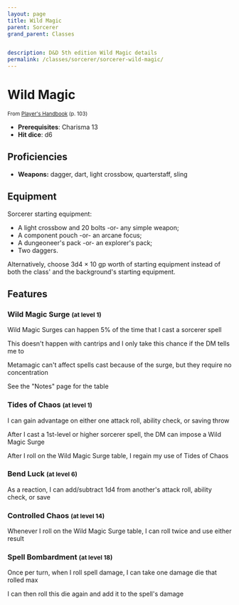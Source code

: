 ```yaml
---
layout: page
title: Wild Magic
parent: Sorcerer
grand_parent: Classes


description: D&D 5th edition Wild Magic details
permalink: /classes/sorcerer/sorcerer-wild-magic/
---
```


# Wild Magic

<small>From <a target="_blank" href="https://dnd.wizards.com/products/tabletop-games/rpg-products/rpg_playershandbook">Player's Handbook</a> (p. 103)</small>
- **Prerequisites**: Charisma 13
- **Hit dice**: d6

## Proficiencies

- **Weapons:** dagger, dart, light crossbow, quarterstaff, sling

## Equipment


Sorcerer starting equipment:

- A light crossbow and 20 bolts -or- any simple weapon;
- A component pouch -or- an arcane focus;
- A dungeoneer's pack -or- an explorer's pack;
- Two daggers.

Alternatively, choose 3d4 × 10 gp worth of starting equipment instead of both the class' and the background's starting equipment.


## Features

### Wild Magic Surge <small>(at level 1)</small>


Wild Magic Surges can happen 5% of the time that I cast a sorcerer spell

This doesn't happen with cantrips and I only take this chance if the DM tells me to

Metamagic can't affect spells cast because of the surge, but they require no concentration

See the "Notes" page for the table



### Tides of Chaos <small>(at level 1)</small>


I can gain advantage on either one attack roll, ability check, or saving throw

After I cast a 1st-level or higher sorcerer spell, the DM can impose a Wild Magic Surge

After I roll on the Wild Magic Surge table, I regain my use of Tides of Chaos



### Bend Luck <small>(at level 6)</small>


As a reaction, I can add/subtract 1d4 from another's attack roll, ability check, or save



### Controlled Chaos <small>(at level 14)</small>


Whenever I roll on the Wild Magic Surge table, I can roll twice and use either result



### Spell Bombardment <small>(at level 18)</small>


Once per turn, when I roll spell damage, I can take one damage die that rolled max

I can then roll this die again and add it to the spell's damage


